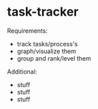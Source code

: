 # task-tracker


Requirements:

 - track tasks/process's
 - graph/visualize them
 - group and rank/level them


Additional:

- stuff
- stuff
- stuff
